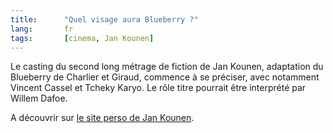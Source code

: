 ```yaml
---
title:      "Quel visage aura Blueberry ?"
lang:       fr
tags:       [cinema, Jan Kounen]
---
```


Le casting du second long métrage de fiction de Jan Kounen, adaptation du Blueberry de Charlier et Giraud, commence à se préciser, avec notamment Vincent Cassel et Tcheky Karyo. Le rôle titre pourrait être interprété par Willem Dafoe.


A découvrir sur [le site perso de Jan Kounen](http://wwwusers.imaginet.fr/~jkounen/fr/longs/blueberry/main.htm).
